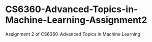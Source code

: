 # CS6360-Advanced-Topics-in-Machine-Learning-Assignment2
Assignment 2 of CS6360-Advanced Topics in Machine Learning
